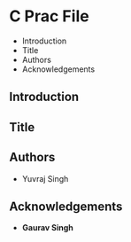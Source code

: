 # C Prac File

 - Introduction
 - Title
 - Authors
 - Acknowledgements

## Introduction



## Title

## Authors

 - Yuvraj Singh

## Acknowledgements

 - **Gaurav Singh**